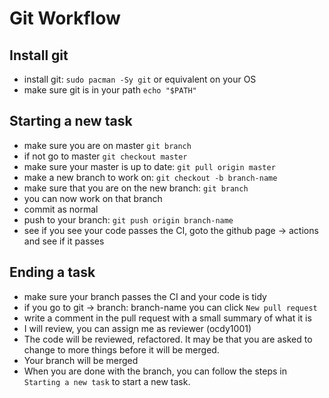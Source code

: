 # Git Workflow
## Install git
- install git: ```sudo pacman -Sy git``` or equivalent on your OS
- make sure git is in your path ```echo "$PATH"```
## Starting a new task
- make sure you are on master ```git branch```
- if not go to master ```git checkout master```
- make sure your master is up to date: ```git pull origin master```
- make a new branch to work on: ```git checkout -b branch-name```
- make sure that you are on the new branch: ```git branch```
- you can now work on that branch
- commit as normal
- push to your branch: ```git push origin branch-name```
- see if you see your code passes the CI, goto the github page -> actions and see if it passes
## Ending a task
- make sure your branch passes the CI and your code is tidy
- if you go to git -> branch: branch-name you can click ```New pull request```
- write a comment in the pull request with a small summary of what it is
- I will review, you can assign me as reviewer (ocdy1001)
- The code will be reviewed, refactored. It may be that you are asked to change to more things before it will be merged.
- Your branch will be merged
- When you are done with the branch, you can follow the steps in ```Starting a new task``` to start a new task.
